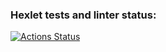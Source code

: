 ### Hexlet tests and linter status:
[![Actions Status](https://github.com/VitalikDmitriev/frontend-project-lvl2/workflows/hexlet-check/badge.svg)](https://github.com/VitalikDmitriev/frontend-project-lvl2/actions)